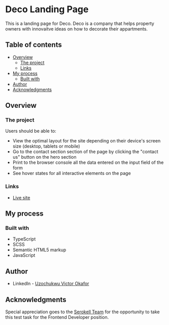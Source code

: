 # Deco Landing Page

This is a landing page for Deco. Deco is a company that helps property owners with innovaitve ideas on how to decorate their appartments.

## Table of contents

- [Overview](#overview)
  - [The project](#the-project)
  - [Links](#links)
- [My process](#my-process)
  - [Built with](#built-with)
- [Author](#author)
- [Acknowledgments](#acknowledgments)

## Overview

### The project

Users should be able to:

- View the optimal layout for the site depending on their device's screen size (desktop, tablets or mobile)
- Go to the contact section section of the page by clicking the "contact us" button on the hero section
- Print to the browser console all the data entered on the input field of the form
- See hover states for all interactive elements on the page

### Links

- [Live site](https://uzoway.github.io/deco-landing-page/)


## My process

### Built with

- TypeScript
- SCSS
- Semantic HTML5 markup
- JavaScript

## Author

- LinkedIn - [Uzochukwu Victor Okafor](https://www.linkedin.com/in/uzochukwuokafor/)

## Acknowledgments

Special appreciation goes to the [Serokell Team](https://serokell.io/) for the opportunity to take this test task for the Frontend Developer position.